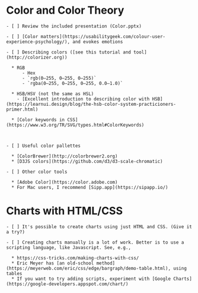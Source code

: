 # Color and Color Theory

    - [ ] Review the included presentation (Color.pptx)
    
    - [ ] [Color matters](https://usabilitygeek.com/colour-user-experience-psychology/), and evokes emotions
    
    - [ ] Describing colors ([see this tutorial and tool](http://colorizer.org))
    
      * RGB
          - Hex
          - `rgb(0–255, 0–255, 0–255)`
          - `rgba(0–255, 0–255, 0–255, 0.0–1.0)`
      
      * HSB/HSV (not the same as HSL)
        - [Excellent introduction to describing color with HSB](https://learnui.design/blog/the-hsb-color-system-practicioners-primer.html)
      
      * [Color keywords in CSS](https://www.w3.org/TR/SVG/types.html#ColorKeywords)
      
      
    
    - [ ] Useful color pallettes
    
      * [ColorBrewer](http://colorbrewer2.org)
      * [D3JS colors](https://github.com/d3/d3-scale-chromatic)
        
    - [ ] Other color tools
    
      * [Adobe Color](https://color.adobe.com)
      * For Mac users, I recommend [Sipp.app](https://sipapp.io/)
    
# Charts with HTML/CSS
    
    - [ ] It's possible to create charts using just HTML and CSS. (Give it a try?)
    
    - [ ] Creating charts manually is a lot of work. Better is to use a scripting language, like Javascript. See, e.g.,
    
      * https://css-tricks.com/making-charts-with-css/
      * Eric Meyer has [an old-school method](https://meyerweb.com/eric/css/edge/bargraph/demo-table.html), using tables
      * If you want to try adding scripts, experiment with [Google Charts](https://google-developers.appspot.com/chart/)